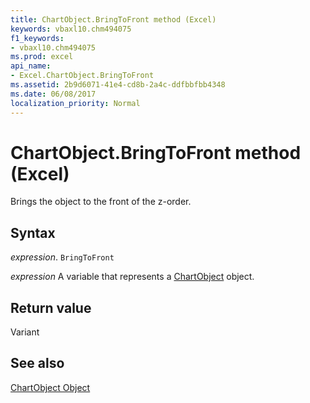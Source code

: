 ```yaml
---
title: ChartObject.BringToFront method (Excel)
keywords: vbaxl10.chm494075
f1_keywords:
- vbaxl10.chm494075
ms.prod: excel
api_name:
- Excel.ChartObject.BringToFront
ms.assetid: 2b9d6071-41e4-cd8b-2a4c-ddfbbfbb4348
ms.date: 06/08/2017
localization_priority: Normal
---
```



# ChartObject.BringToFront method (Excel)

Brings the object to the front of the z-order.


## Syntax

_expression_. `BringToFront`

_expression_ A variable that represents a [ChartObject](Excel.ChartObject.md) object.


## Return value

Variant


## See also


[ChartObject Object](Excel.ChartObject.md)

